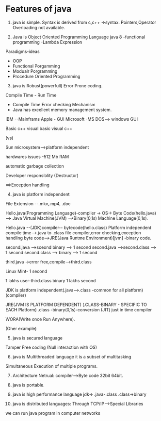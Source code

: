 # Features of java
1) java is simple.
   Syntax is derived from c,c++ ->syntax.
Pointers,Operator Overloading not available.

2) Java is Object Oriented Programming Language
        java 8 -functional programming -Lambda Expression

Paradigms-ideas
- OOP
- Functional Porgamming
- Modualr Porgramming
- Procedure Oriented Programming

3) java is Robust(powerfull)
Error Prone coding.

Compile Time - Run Time
- Compile Time Error checking Mechanism
- Java has excellent memory management system.

IBM --Mainframs
Apple - GUI
Microsoft -MS DOS--> windows GUI

Basic             c++
visual basic    visual c++

(vs)

Sun microsystem-->platform independent

hardwares issues -512 Mb RAM

automatic garbage collection

Developer responsiblity
(Destructor)

==>Exception handling

4) java is platform independent

File Extension --.mkv,.mp4, .doc

Hello.java(Programming Language)-compiler  -> OS->
Byte Code(hello.java) --> Java Virtual Machine(JVM) -->Binary(0,1s)
Machine Language(0,1s).


Hello.java  --(JDK)compiler-- bytecode(hello.class)
Platform independent
compile time-->.java to .class file
compiler,error checking,exception handling 
byte code-->JRE(Java Runtme Environment)[jvm] -binary code.


second.java -->sceond binary --> 1 second
second.java -->second.class --> 1 second
second.class --> binary --> 1 second

third.java ->error free,compile-->third.class

Linux Mint- 1 second

1 lakhs user-third.class binary 1 lakhs second



JDK is platform independent(.java-->.class -common for all platform)(compiler)

JRE(JVM IS PLATFORM DEPENDENT)
(.CLASS-BINARY - SPECIFIC TO EACH Platform)
.class -binary(0,1s)-conversion
(JIT) just in time compiler

WORA(Write once Run Anywhere).



(Oher example)



5) java is secured language

Tamper Free coding
(Null interaction with OS)


6) java is Multithreaded language
it is a subset of multitasking

Simultaneous Execution of multiple programs.

7) Architecture Netrual:
compiler-->Byte code 32bit 64bit.

8) java is portable.

9) java is high performance language
jdk-> .java-.class
      .class->binary

10) java is distributed languages:
Through TCP/IP-->Special Libraries

we can run java program in computer networks